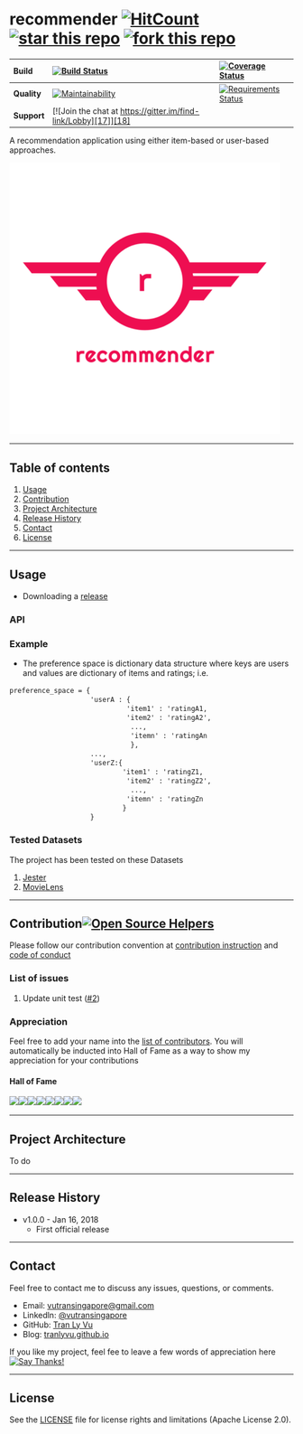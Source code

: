 # **recommender** [![HitCount][1]][2] [![star this repo][21]][22] [![fork this repo][23]][24] 

[1]: http://hits.dwyl.io/tranlyvu/recommender.svg
[2]: http://hits.dwyl.io/tranlyvu/recommender
[21]: http://githubbadges.com/star.svg?user=tranlyvu&repo=recommender&style=default
[22]: https://github.com/tranlyvu/recommender
[23]: http://githubbadges.com/fork.svg?user=tranlyvu&repo=recommender&style=default
[24]: https://github.com/tranlyvu/recommender/fork

| Build | [![Build Status][3]][4] | [![Coverage Status][5]][6] |
| :--- | :--- | :---  |
| **Quality** | [![Maintainability][13]][14] | [![Requirements Status][19]][20] |
| **Support** | [![Join the chat at https://gitter.im/find-link/Lobby][17]][18] |  |

[3]: https://travis-ci.org/tranlyvu/recommender.svg?branch=dev
[4]: https://travis-ci.org/tranlyvu/recommender
[5]:https://coveralls.io/repos/github/tranlyvu/recommender/badge.svg?branch=dev
[6]: https://coveralls.io/github/tranlyvu/recommender?branch=dev

[13]: https://api.codeclimate.com/v1/badges/de05d6acb8cd3b11aa0c/maintainability
[14]: https://codeclimate.com/github/tranlyvu/recommender/maintainability


[19]: https://requires.io/github/tranlyvu/recommender/requirements.svg?branch=dev
[20]: https://requires.io/github/tranlyvu/recommender/requirements/?branch=dev

[17]: https://badges.gitter.im/gitterHQ/gitter.png
[18]: https://gitter.im/recommender-engine


A recommendation application using either item-based or user-based approaches.

<img src="img/recommender.png" width="480" alt="Combined Image" />

---
Table of contents
---

1. [Usage](#Usage)
2. [Contribution](#Contribution) 
3. [Project Architecture](#Project-Architecture)
4. [Release History](#Release-History)
5. [Contact](#Contact)
6. [License](#License)

---
Usage
---

- Downloading a [release](https://github.com/tranlyvu/recommender/releases)

### API

### Example

- The preference space is dictionary data structure where keys are users and values are dictionary of items and ratings; i.e. 

```
preference_space = {
					'userA : {
							 'item1' : 'ratingA1, 
							 'item2' : 'ratingA2',
							  ..., 
							  'itemn' : 'ratingAn
							  }, 
					..., 
					'userZ:{
							'item1' : 'ratingZ1,
							 'item2' : 'ratingZ2',
							  ...,
							 'itemn' : 'ratingZn
							}
				    }
```

### Tested Datasets

The project has been tested on these Datasets

1. [Jester](http://goldberg.berkeley.edu/jester-data)
2. [MovieLens](http://files.grouplens.org/datasets/movielens/)

---
Contribution[![Open Source Helpers][7]][8] 
---
[7]: https://www.codetriage.com/tranlyvu/recommender/badges/users.svg
[8]: https://www.codetriage.com/tranlyvu/recommender

Please follow our contribution convention at [contribution instruction](https://github.com/tranlyvu/recommender/blob/dev/CONTRIBUTING.md) and [code of conduct](https://github.com/tranlyvu/recommender/blob/dev/CODE-OF-CONDUCT.md)

### List of issues

1. Update unit test ([#2](https://github.com/tranlyvu/recommender/issues/2))

### Appreciation

Feel free to add your name into the [list of contributors](https://github.com/tranlyvu/recommender/blob/dev/CONTRIBUTORS.md). You will automatically be inducted into Hall of Fame as a way to show my appreciation for your contributions

#### Hall of Fame

[![](https://sourcerer.io/fame/tranlyvu/tranlyvu/recommender/images/0)](https://sourcerer.io/fame/tranlyvu/tranlyvu/recommender/links/0)[![](https://sourcerer.io/fame/tranlyvu/tranlyvu/recommender/images/1)](https://sourcerer.io/fame/tranlyvu/tranlyvu/recommender/links/1)[![](https://sourcerer.io/fame/tranlyvu/tranlyvu/recommender/images/2)](https://sourcerer.io/fame/tranlyvu/tranlyvu/recommender/links/2)[![](https://sourcerer.io/fame/tranlyvu/tranlyvu/recommender/images/3)](https://sourcerer.io/fame/tranlyvu/tranlyvu/recommender/links/3)[![](https://sourcerer.io/fame/tranlyvu/tranlyvu/recommender/images/4)](https://sourcerer.io/fame/tranlyvu/tranlyvu/recommender/links/4)[![](https://sourcerer.io/fame/tranlyvu/tranlyvu/recommender/images/5)](https://sourcerer.io/fame/tranlyvu/tranlyvu/recommender/links/5)[![](https://sourcerer.io/fame/tranlyvu/tranlyvu/recommender/images/6)](https://sourcerer.io/fame/tranlyvu/tranlyvu/recommender/links/6)[![](https://sourcerer.io/fame/tranlyvu/tranlyvu/recommender/images/7)](https://sourcerer.io/fame/tranlyvu/tranlyvu/recommender/links/7)

---
Project Architecture
---

To do

---
Release History
---

* v1.0.0 - Jan 16, 2018
	* First official release

---
Contact
---

Feel free to contact me to discuss any issues, questions, or comments.
*  Email: vutransingapore@gmail.com
*  Linkedln: [@vutransingapore](https://www.linkedin.com/in/tranlyvu/)
*  GitHub: [Tran Ly Vu](https://github.com/tranlyvu)
*  Blog: [tranlyvu.github.io](https://tranlyvu.github.io/)

If you like my project, feel fee to leave a few words of appreciation here [![Say Thanks!](https://img.shields.io/badge/Say%20Thanks-!-1EAEDB.svg)](https://saythanks.io/to/tranlyvu)

---
License
---

See the [LICENSE](https://github.com/tranlyvu/recommender/blob/master/LICENSE) file for license rights and limitations (Apache License 2.0).


